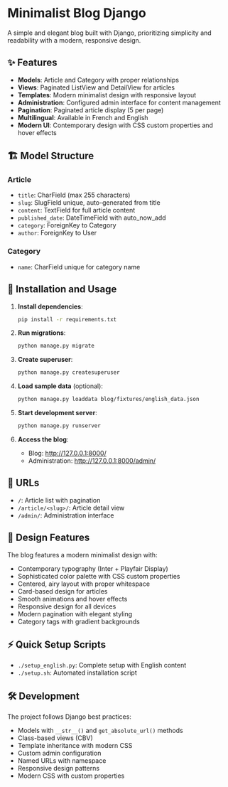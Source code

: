 # Minimalist Blog Django

A simple and elegant blog built with Django, prioritizing simplicity and readability with a modern, responsive design.

## ✨ Features

- **Models**: Article and Category with proper relationships
- **Views**: Paginated ListView and DetailView for articles
- **Templates**: Modern minimalist design with responsive layout
- **Administration**: Configured admin interface for content management
- **Pagination**: Paginated article display (5 per page)
- **Multilingual**: Available in French and English
- **Modern UI**: Contemporary design with CSS custom properties and hover effects

## 🏗 Model Structure

### Article

- `title`: CharField (max 255 characters)
- `slug`: SlugField unique, auto-generated from title
- `content`: TextField for full article content
- `published_date`: DateTimeField with auto_now_add
- `category`: ForeignKey to Category
- `author`: ForeignKey to User

### Category

- `name`: CharField unique for category name

## 🚀 Installation and Usage

1. **Install dependencies**:

   ```bash
   pip install -r requirements.txt
   ```

2. **Run migrations**:

   ```bash
   python manage.py migrate
   ```

3. **Create superuser**:

   ```bash
   python manage.py createsuperuser
   ```

4. **Load sample data** (optional):

   ```bash
   python manage.py loaddata blog/fixtures/english_data.json
   ```

5. **Start development server**:

   ```bash
   python manage.py runserver
   ```

6. **Access the blog**:

   - Blog: <http://127.0.0.1:8000/>
   - Administration: <http://127.0.0.1:8000/admin/>

## 🔗 URLs

- `/`: Article list with pagination
- `/article/<slug>/`: Article detail view
- `/admin/`: Administration interface

## 🎨 Design Features

The blog features a modern minimalist design with:

- Contemporary typography (Inter + Playfair Display)
- Sophisticated color palette with CSS custom properties
- Centered, airy layout with proper whitespace
- Card-based design for articles
- Smooth animations and hover effects
- Responsive design for all devices
- Modern pagination with elegant styling
- Category tags with gradient backgrounds

## ⚡ Quick Setup Scripts

- `./setup_english.py`: Complete setup with English content
- `./setup.sh`: Automated installation script

## 🛠 Development

The project follows Django best practices:

- Models with `__str__()` and `get_absolute_url()` methods
- Class-based views (CBV)
- Template inheritance with modern CSS
- Custom admin configuration
- Named URLs with namespace
- Responsive design patterns
- Modern CSS with custom properties
